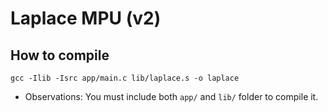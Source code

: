 # Laplace MPU (v2)

## How to compile

```
gcc -Ilib -Isrc app/main.c lib/laplace.s -o laplace
```

* Observations: You must include both `app/` and `lib/` folder to compile it.
